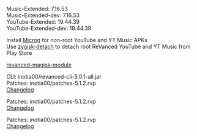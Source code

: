 Music-Extended: 7.16.53  
Music-Extended-dev: 7.16.53  
YouTube-Extended: 19.44.39  
YouTube-Extended-dev: 19.44.39  

Install [Microg](https://github.com/ReVanced/GmsCore/releases) for non-root YouTube and YT Music APKs  
Use [zygisk-detach](https://github.com/j-hc/zygisk-detach) to detach root ReVanced YouTube and YT Music from Play Store  

[revanced-magisk-module](https://github.com/j-hc/revanced-magisk-module)
  
CLI: inotia00/revanced-cli-5.0.1-all.jar  
Patches: inotia00/patches-5.1.2.rvp  
[Changelog](https://github.com/inotia00/revanced-patches/releases/tag/v5.1.2)

Patches: inotia00/patches-5.1.2.rvp  
[Changelog](https://github.com/inotia00/revanced-patches/releases/tag/v5.1.2)

Patches: inotia00/patches-5.1.2.rvp  
[Changelog](https://github.com/inotia00/revanced-patches/releases/tag/v5.1.2)  
